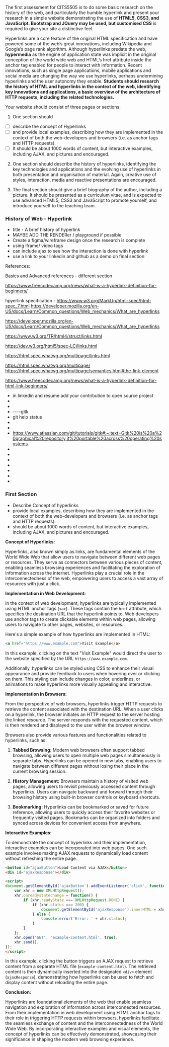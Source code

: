 The first assessment for CITS5505 is to do some basic research on the history of the web, and particularly the humble hyperlink and present your research in a simple website demonstrating the use of **HTML5, CSS3, and JavaScript. Bootstrap and JQuery may be used, but customised CSS** is required to give your site a distinctive feel.

Hyperlinks are a core feature of the original HTML specification and have powered some of the web’s great innovations, including Wikipedia and Google’s page rank algorithm. Although hyperlinks predate the web, **hypermedia** as the engine of application state was implicit in the original conception of the world wide web and HTML’s href attribute inside the anchor tag enabled for people to interact with information. Recent innovations, such as single page applications, mobile applications and social media are changing the way we use hyperlinks, perhaps undermining hyperlinks and the user autonomy they enable. **Students should research the history of HTML and hyperlinks in the context of the web, identifying key innovations and applications, a basic overview of the architecture of HTTP requests, including the related technologies.**

Your website should consist of three pages or sections:
1. One section should 
- [ ] describe the concept of Hyperlinks 
- [ ] and provide local examples, describing how they are implemented in the context of both the web-developers and browsers (i.e. as anchor tags and HTTP requests). 
- [ ] It should be about 1000 words of content, but interactive examples, including AJAX, and pictures and encouraged.

2. One section should describe the history of hyperlinks, identifying the key technologies and applications and the evolving use of hyperlinks in both presentation and organisation of material. Again, creative use of styles, interaction, media and reactive presentations are encouraged.

3. The final section should give a brief biography of the author, including a picture. It should be presented as a curriculum vitae, and is expected to use advanced HTML5, CSS3 and JavaScript to promote yourself, and introduce yourself to the teaching team.

### History of Web - Hyperlink

- title - A brief history of hyperlink
- MAYBE ADD THE RENDERer / playground if possible
- Create a figma/wireframe design once the research is complete
- using iframe/ video tags
- can include ajax to see how the interaction is done with hyperlink
- use a link to your linkedin and github as a demo on final section

References: 


Basics and Advanced references - different section 

https://www.freecodecamp.org/news/what-is-a-hyperlink-definition-for-beginners/

hpyerlink specification  - https://www.w3.org/MarkUp/html-spec/html-spec_7.html
https://developer.mozilla.org/en-US/docs/Learn/Common_questions/Web_mechanics/What_are_hyperlinks

https://developer.mozilla.org/en-US/docs/Learn/Common_questions/Web_mechanics/What_are_hyperlinks

https://www.w3.org/TR/html4/struct/links.html

https://dev.w3.org/html5/spec-LC/links.html

https://html.spec.whatwg.org/multipage/links.html


https://html.spec.whatwg.org/multipage/
https://html.spec.whatwg.org/multipage/semantics.html#the-link-element

https://www.freecodecamp.org/news/what-is-a-hyperlink-definition-for-html-link-beginners/


- in linkedin and resume add your contribution to open source project
- 
- 
- ----gitk
- git help status
- 
- 
- https://www.atlassian.com/git/tutorials/gitk#:~:text=Gitk%20is%20a%20graphical%20repository,it%20portable%20across%20operating%20systems.
- 
- 
- 
- 
- 
- 
- 



### First Section
- Describe Concept of hyperlinks
- provide local examples, describing how they are implemented in the context of both the web-developers and browsers (i.e. as anchor tags and HTTP requests).
- should be about 1000 words of content, but interactive examples, including AJAX, and pictures and encouraged.

**Concept of Hyperlinks:**

Hyperlinks, also known simply as links, are fundamental elements of the World Wide Web that allow users to navigate between different web pages or resources. They serve as connectors between various pieces of content, enabling seamless browsing experiences and facilitating the exploration of information across the internet. Hyperlinks play a crucial role in the interconnectedness of the web, empowering users to access a vast array of resources with just a click.

**Implementation in Web Development:**

In the context of web development, hyperlinks are typically implemented using HTML anchor tags (`<a>`). These tags contain the `href` attribute, which specifies the destination URL that the hyperlink points to. Web developers use anchor tags to create clickable elements within web pages, allowing users to navigate to other pages, websites, or resources.

Here's a simple example of how hyperlinks are implemented in HTML:

```html
<a href="https://www.example.com">Visit Example</a>
```

In this example, clicking on the text "Visit Example" would direct the user to the website specified by the URL `https://www.example.com`.

Additionally, hyperlinks can be styled using CSS to enhance their visual appearance and provide feedback to users when hovering over or clicking on them. This styling can include changes in color, underlines, or animations to make hyperlinks more visually appealing and interactive.

**Implementation in Browsers:**

From the perspective of web browsers, hyperlinks trigger HTTP requests to retrieve the content associated with the destination URL. When a user clicks on a hyperlink, the browser initiates an HTTP request to the server hosting the linked resource. The server responds with the requested content, which is then rendered and displayed to the user within the browser window.

Browsers also provide various features and functionalities related to hyperlinks, such as:

1. **Tabbed Browsing:** Modern web browsers often support tabbed browsing, allowing users to open multiple web pages simultaneously in separate tabs. Hyperlinks can be opened in new tabs, enabling users to navigate between different pages without losing their place in the current browsing session.

2. **History Management:** Browsers maintain a history of visited web pages, allowing users to revisit previously accessed content through hyperlinks. Users can navigate backward and forward through their browsing history using built-in browser controls or keyboard shortcuts.

3. **Bookmarking:** Hyperlinks can be bookmarked or saved for future reference, allowing users to quickly access their favorite websites or frequently visited pages. Bookmarks can be organized into folders and synced across devices for convenient access from anywhere.

**Interactive Examples:**

To demonstrate the concept of hyperlinks and their implementation, interactive examples can be incorporated into web pages. One such example involves making AJAX requests to dynamically load content without refreshing the entire page.

```html
<button id="ajaxButton">Load Content via AJAX</button>
<div id="ajaxResponse"></div>

<script>
document.getElementById('ajaxButton').addEventListener('click', function() {
    var xhr = new XMLHttpRequest();
    xhr.onreadystatechange = function() {
        if (xhr.readyState === XMLHttpRequest.DONE) {
            if (xhr.status === 200) {
                document.getElementById('ajaxResponse').innerHTML = xhr.responseText;
            } else {
                console.error('Error: ' + xhr.status);
            }
        }
    };
    xhr.open('GET', 'example-content.html', true);
    xhr.send();
});
</script>
```

In this example, clicking the button triggers an AJAX request to retrieve content from a separate HTML file (`example-content.html`). The retrieved content is then dynamically inserted into the designated `<div>` element (`ajaxResponse`), demonstrating how hyperlinks can be used to fetch and display content without reloading the entire page.

**Conclusion:**

Hyperlinks are foundational elements of the web that enable seamless navigation and exploration of information across interconnected resources. From their implementation in web development using HTML anchor tags to their role in triggering HTTP requests within browsers, hyperlinks facilitate the seamless exchange of content and the interconnectedness of the World Wide Web. By incorporating interactive examples and visual elements, the concept of hyperlinks can be effectively demonstrated, showcasing their significance in shaping the modern web browsing experience.